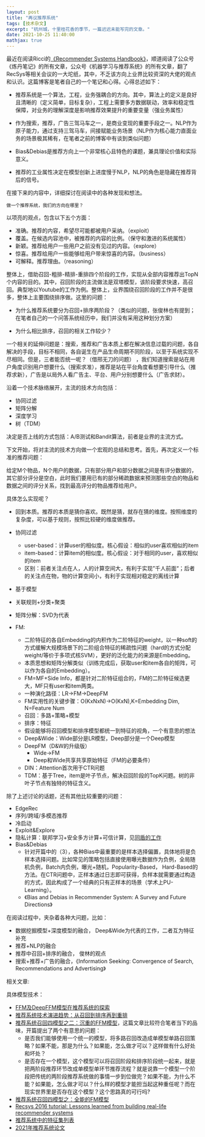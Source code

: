```yaml
---
layout: post
title: "再议推荐系统"
tags: [技术杂文]
excerpt: "杭州城，十里桂花香的季节，一篇迟迟未能写完的文章。"
date: 2021-10-25 11:40:00
mathjax: true
---
```


最近在阅读Ricci的[《Recommender Systems Handbook》](https://book.douban.com/subject/26437066/)，顺道阅读了公众号《炼丹笔记》的所有文章，公众号《机器学习与推荐系统》的所有文章，翻了RecSys等相关会议的一大坨纸，其中，不乏该方向上业界比较资深的大佬的观点和认识。这篇博客是笔者自己的一个笔记和心得。心得总述如下：

+ 推荐系统是一个算法，工程，业务强耦合的方向。其中，算法上的定义是良好且清晰的（定义简单，目标复杂），工程上需要多方数据联动，效率和稳定性保障，对业务的理解深度是影响推荐效果提升的重要变量（强业务属性）

+ 作为搜索，推荐，广告三驾马车之一，是商业变现的重要手段之一。NLP作为原子能力，通过支持三驾马车，间接赋能业务场景（NLP作为核心能力直面业务的场景极其稀有，在笔者之前的博客中有谈到类似问题）

+ Bias&Debias是推荐方向上一个非常核心且特色的课题，兼具理论价值和实际意义。

+ 推荐的工业属性决定在模型创新上进度慢于NLP，NLP的角色是隐藏在推荐背后的信号。

在接下来的内容中，详细探讨在阅读中的各种发现和想法。

	做一个推荐系统，我们的方向在哪里？

以项亮的观点，包含以下五个方面：

+ 准确。推荐的内容，希望尽可能都被用户采纳。（exploit）
+ 覆盖。在候选内容池中，被推荐的内容的比例。（保守和激进的系统属性）
+ 新颖。推荐给用户一些用户之前没有见过的内容。（explore）
+ 惊喜。推荐给用户一些能够给用户带来惊喜的内容。（business）
+ 可解释。推荐理由。（reasoning）

整体上，借助召回-粗排-精排-重排四个阶段的工作，实现从全部内容推荐出TopN个内容的目的。其中，召回阶段的主流做法是双塔模型，该阶段要求快速，高召回。典型地以Youtube的工作为例。整体上，业界围绕召回阶段的工作并不是很多，整体上主要围绕排序做。这里的问题：

+ 为什么推荐系统要分为召回+排序两阶段？（类似的问题，张俊林也有提到；在笔者自己的一个问答系统经历中，我们并没有采用这种划分方案）

+ 为什么相比排序，召回的相关工作较少？

一个相关的延伸问题是：搜索，推荐和广告本质上都在解决信息过载的问题，各自解决的手段，目标不相同，各自诞生在产品生命周期不同阶段，以至于系统实现不尽相同。但是，三者能否统一呢？（借邢无刀的问题）
，我们知道搜索是站在用户角度识别用户想要什么（搜索求准），推荐是站在平台角度看想要引导什么（推荐求新），广告是以局外人看广告主、平台、用户分别想要什么（广告求财）。

沿着一个技术脉络展开，主流的技术方向包括：

+ 协同过滤
+ 矩阵分解
+ 深度学习
+ 树（TDM）

决定是否上线的方式包括：A/B测试和Bandit算法，前者是业界的主流方式。

下文开始，将对主流的技术方向做一个宏观的总结和思考。首先，再次定义一个标准的推荐问题：

给定M个物品，N个用户的数据，只有部分用户和部分数据之间是有评分数据的，其它部分评分是空白，此时我们要用已有的部分稀疏数据来预测那些空白的物品和数据之间的评分关系，找到最高评分的物品推荐给用户。

具体怎么实现呢？

+ 回到本质。推荐的本质是猜你喜欢。既然是猜，就存在猜的维度。按照维度的复杂度，可以基于规则，按照比较硬的维度做推荐。

+ 协同过滤
	+ user-based：计算user的相似度。核心假设：相似的user喜欢相似的item
	+ item-based：计算item的相似度。核心假设：对于相同的user，喜欢相似的item 
	+ 区别：前者关注点在人，人的计算空间大，有利于实现”千人前面“；后者的关注点在物，物的计算空间小，有利于实现相对稳定的离线计算

+ 基于模型
 
 + 关联规则+分类+聚类
 + 矩阵分解：SVD为代表
 + FM:
      +  二阶特征的各自Embedding的内积作为二阶特征的weight，以一种soft的方式缓解大规模场景下的二阶组合特征的稀疏性问题（hard的方式分配weight/等价于多项式核SVM），更好的泛化能力的来源是Embedding。
      +  本质思想和矩阵分解类似（训练完成后，获取user和item各自的矩阵，可以作为各自的Embedding）。
      +  FM=MF+Side Info，都是针对二阶特征组合的，FM的二阶特征候选更大，MF只有user和item两类。
      +  一种演化路径：LR->FM->DeepFM
      +  FM实用性的关键步骤：O(KxNxN)->O(KxN),K=Embedding Dim, N=Feature Num
      +  召回：多路+策略+模型
      +  排序：特征
      +  假设能够将召回模型和排序模型都统一到特征的视角，一个有意思的想法
	+ Deep&Wide：Wide部分是LR模型，Deep部分是一个Deep模型
	+ DeepFM（D&W的升级版）
		+  Wide->FM
		+  Deep和Wide共享共享原始特征（FM的必要条件）
	+ DIN：Attention首次用于CTR问题
	+ TDM：基于Tree，item是叶子节点，解决召回阶段的TopK问题。树的非叶子节点有独特的特征含义。


除了上述讨论的话题，还有其他比较重要的问题：

+ EdgeRec
+ 序列/跨域/多模态推荐
+ 冷启动
+ Exploit&Explore
+ 隐私计算：联邦学习+安全多方计算+可信计算，见[同盾的工作](https://mp.weixin.qq.com/s?__biz=MzA3MTU2ODMzNA==&mid=2247499159&idx=1&sn=b75ce5f7fbdd8c74a011c89d9b2ca31f&chksm=9f292336a85eaa207bfca8a90c062332475df4b87e1cebb4047c172c1d4b95dd21efface9be3&mpshare=1&scene=23&srcid=1024zw56ptrAEP4wD9O4Im4q&sharer_sharetime=1635076861126&sharer_shareid=0e8353dcb5f53b85da8e0afe73a0021b%23rd)
+ Bias&Debias
	+ 针对开篇中的（3），各种Bias中最重要的是样本选择偏置，具体地将是负样本选择问题。比如常见的策略包括直接使用曝光数据作为负例，全局随机负例，Batch内负例，曝光+随机，Popularity-Based， Hard-Based的方法。在CTR问题中，正样本通过日志即可获得，负样本就需要通过构造的方式，因此构成了一个经典的只有正样本的场景（学术上PU-Learning）。 
	+ 《Bias and Debias in Recommender System: A Survey and Future Directions》	


在阅读过程中，夹杂着各种大问题，比如：

+ 数据挖掘模型+深度模型的融合， Deep&Wide为代表的工作，二者互为特征补充
+ 推荐+NLP的融合
+ 推荐中召回+排序的融合， 俊林的观点
+ 搜索+推荐+广告的融合，《Information Seeking: Convergence of Search, Recommendations and Advertising》


相关文章:

具体模型技术：

+ [FFM及DeepFFM模型在推荐系统的探索](https://zhuanlan.zhihu.com/p/67795161)
+ [推荐系统技术演进趋势：从召回到排序再到重排](https://zhuanlan.zhihu.com/p/100019681)
+ [推荐系统召回四模型之二：沉重的FFM模型](https://zhuanlan.zhihu.com/p/59528983)，这篇文章比较符合笔者当下的品味，开篇提出了两个有意思的问题：
	+ 是否我们能够使用一个统一的模型，将多路召回改造成单模型单路召回策略？如果不能，那是为什么？如果能，怎么做才可以？这样做有什么好处和坏处？
	+ 是否存在一个模型，这个模型可以将召回阶段和排序阶段统一起来，就是把两阶段推荐环节改成单模型单环节推荐流程？就是说靠一个模型一个阶段把传统的两阶段推荐系统做的事情一步到位做完？如果不能，为什么不能？如果能，怎么做才可以？什么样的模型才能担当起这种重任呢？而在现实世界里是否存在这个模型？这个思路真的可行吗?
+ [推荐系统召回四模型之：全能的FM模型](https://zhuanlan.zhihu.com/p/58160982)
+ [Recsys 2016 tutorial: Lessons learned from building real-life recommender systems](https://www.slideshare.net/xamat/recsys-2016-tutorial-lessons-learned-from-building-reallife-recommender-systems)
+ [推荐系统中的特征集列表](https://mp.weixin.qq.com/s?__biz=Mzg4MzU1NjQ2Mw==&mid=2247510505&idx=1&sn=a5b21ec251388c107ca9d03a92c7f1c8&chksm=cf4740e9f830c9fffc13f8c4a1c1e67262dd3aad0618b49ce009e25cedf315b50d0f816fe0e2&mpshare=1&scene=23&srcid=1025A8cmTfdKSsmVtAsKsJMo&sharer_sharetime=1635169333535&sharer_shareid=0e8353dcb5f53b85da8e0afe73a0021b%23rd)
+ [2021年推荐系统论文](https://mp.weixin.qq.com/s?__biz=MzA4NTUxNTE4Ng==&mid=2247507256&idx=1&sn=4eac18f14dc69e04975f7ae16e82a052&chksm=9fd453e5a8a3daf32ccf10a2ca62390c35540aa769939d52566a92e15427ccdd4a9808651740&mpshare=1&scene=23&srcid=1025C69Np1I9XxLeAvJGa12L&sharer_sharetime=1635121397281&sharer_shareid=0e8353dcb5f53b85da8e0afe73a0021b%23rd)
